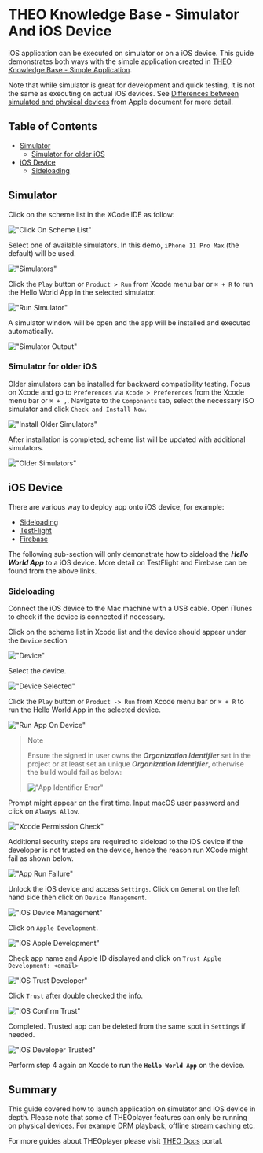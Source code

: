 # THEO Knowledge Base - Simulator And iOS Device

iOS application can be executed on simulator or on a iOS device. This guide demonstrates both ways with the simple application created in [THEO Knowledge Base - Simple Application].

Note that while simulator is great for development and quick testing, it is not the same as executing on actual iOS devices. See [Differences between simulated and physical devices] from Apple document for more detail.

## Table of Contents

* [Simulator]
  * [Simulator for older iOS]
* [iOS Device]
  * [Sideloading]

## Simulator

Click on the scheme list in the XCode IDE as follow:

!["Click On Scheme List"][01]

Select one of available simulators. In this demo, `iPhone 11 Pro Max` (the default) will be used.

!["Simulators"][02]

Click the `Play` button or `Product > Run` from Xcode menu bar or `⌘ + R` to run the Hello World App in the selected simulator.

!["Run Simulator"][03]

A simulator window will be open and the app will be installed and executed automatically.

!["Simulator Output"][04]

### Simulator for older iOS

Older simulators can be installed for backward compatibility testing. Focus on Xcode and go to `Preferences` via `Xcode > Preferences` from the Xcode menu bar or `⌘ + ,`. Navigate to the `Components` tab, select the necessary iSO simulator and click `Check and Install Now`.

!["Install Older Simulators"][05]

After installation is completed, scheme list will be updated with additional simulators.

!["Older Simulators"][06]

## iOS Device

There are various way to deploy app onto iOS device, for example:

* [Sideloading]
* [TestFlight]
* [Firebase]

The following sub-section will only demonstrate how to sideload the **_Hello World App_** to a iOS device. More detail on TestFlight and Firebase can be found from the above links.

### Sideloading

Connect the iOS device to the Mac machine with a USB cable. Open iTunes to check if the device is connected if necessary.

Click on the scheme list in Xcode list and the device should appear under the `Device` section

!["Device"][07]

Select the device.

!["Device Selected"][08]

Click the `Play` button or `Product -> Run` from Xcode menu bar or `⌘ + R` to run the Hello World App in the selected device.

!["Run App On Device"][09]

> Note
>
> Ensure the signed in user owns the **_Organization Identifier_** set in the project or at least set an unique **_Organization Identifier_**, otherwise the build would fail as below:
>
> !["App Identifier Error"][10]

Prompt might appear on the first time. Input macOS user password and click on `Always Allow`.

!["Xcode Permission Check"][11]

Additional security steps are required to sideload to the iOS device if the developer is not trusted on the device, hence the reason run XCode might fail as shown below.

!["App Run Failure"][12]

Unlock the iOS device and access `Settings`. Click on `General` on the left hand side then click on `Device Management`.

!["iOS Device Management"][13]

Click on `Apple Development`.

!["iOS Apple Development"][14]

Check app name and Apple ID displayed and click on `Trust Apple Development: <email>`

!["iOS Trust Developer"][15]

Click `Trust` after double checked the info.

!["iOS Confirm Trust"][16]

Completed. Trusted app can be deleted from the same spot in `Settings` if needed.

!["iOS Developer Trusted"][17]

Perform step 4 again on Xcode to run the **`Hello World App`** on the device.

## Summary

This guide covered how to launch application on simulator and iOS device in depth. Please note that some of THEOplayer features can only be running on physical devices. For example DRM playback, offline stream caching etc.

For more guides about THEOplayer please visit [THEO Docs] portal.

[//]: # (Sections reference)
[Prerequisites]: #Prerequisites
[Simulator]: #Simulator
[Simulator for older iOS]: #Simulator-for-older-iOS
[iOS Device]: #iOS-Device
[Sideloading]: #Sideloading
[Summary]: #Summary

[//]: # (Links and Guides reference)
[THEO Knowledge Base - Simple Application]: ../knowledgebase-simple-application/README.md
[Differences between simulated and physical devices]: https://help.apple.com/simulator/mac/current/#/devb0244142d
[TestFlight]: https://developer.apple.com/testflight/
[Firebase]: https://firebase.google.com/docs/app-distribution
[THEO Docs]: https://docs.portal.theoplayer.com/

[//]: # (Images references)
[01]: Images/clickOnSchemeList.png "Click On Scheme List"
[02]: Images/simulators.png "Simulators"
[03]: Images/runSimulator.png "Run Simulator"
[04]: Images/simulatorOutput.png "Simulator Output"
[05]: Images/installOlderSimulators.png "Install Older Simulators"
[06]: Images/olderSimulators.png "Older Simulators"
[07]: Images/device.png "Device"
[08]: Images/deviceSelected.png "Device Selected"
[09]: Images/runAppOnDevice.png "Run App On Device"
[10]: Images/appIdentifierError.png "App Identifier Error"
[11]: Images/xcodePermissionCheck.png "Xcode Permission Check"
[12]: Images/appRunFailure.png "App Run Failure"
[13]: Images/iosDeviceManagement.png "iOS Device Management"
[14]: Images/iosAppleDevelopment.png "iOS Apple Development"
[15]: Images/iosTrustDeveloper.png "iOS Trust Developer"
[16]: Images/iosConfirmTrust.png "iOS Confirm Trust"
[17]: Images/iosDeveloperTrusted.png "iOS Developer Trusted"
